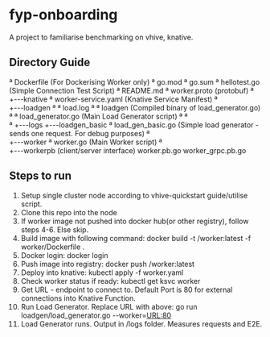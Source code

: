 # fyp-onboarding
A project to familiarise benchmarking on vhive, knative.

## Directory Guide
ª   Dockerfile (For Dockerising Worker only)
ª   go.mod
ª   go.sum
ª   hellotest.go (Simple Connection Test Script)
ª   README.md
ª   worker.proto (protobuf)
ª   
+---knative
ª       worker-service.yaml (Knative Service Manifest)
ª       
+---loadgen
ª   ª   load.log
ª   ª   loadgen (Compiled binary of load_generator.go)
ª   ª   load_generator.go (Main Load Generator script)
ª   ª   
ª   +---logs
+---loadgen_basic
ª       load_gen_basic.go (Simple load generator - sends one request. For debug purposes)
ª       
+---worker
ª       worker.go (Main Worker script)
ª       
+---workerpb (client/server interface)
        worker.pb.go
        worker_grpc.pb.go
        
## Steps to run 
1) Setup single cluster node according to vhive-quickstart guide/utilise script.
2) Clone this repo into the node
3) If worker image not pushed into docker hub(or other registry), follow steps 4-6. Else skip.
4) Build image with following command: docker build -t <userid>/worker:latest -f worker/Dockerfile .
5) Docker login: docker login
6) Push image into registry: docker push <userid>/worker:latest
7) Deploy into knative: kubectl apply -f worker.yaml
8) Check worker status if ready: kubectl get ksvc worker
9) Get URL - endpoint to connect to. Default Port is 80 for external connections into Knative Function.
10) Run Load Generator. Replace URL with above: go run loadgen/load_generator.go --worker=<URL:80>
11) Load Generator runs. Output in /logs folder. Measures requests and E2E.
